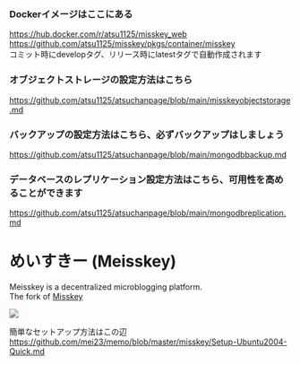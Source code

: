 ### Dockerイメージはここにある  
https://hub.docker.com/r/atsu1125/misskey_web  
https://github.com/atsu1125/misskey/pkgs/container/misskey  
コミット時にdevelopタグ、リリース時にlatestタグで自動作成されます

### オブジェクトストレージの設定方法はこちら  
https://github.com/atsu1125/atsuchanpage/blob/main/misskeyobjectstorage.md  

### バックアップの設定方法はこちら、必ずバックアップはしましょう
https://github.com/atsu1125/atsuchanpage/blob/main/mongodbbackup.md

### データベースのレプリケーション設定方法はこちら、可用性を高めることができます
https://github.com/atsu1125/atsuchanpage/blob/main/mongodbreplication.md

# めいすきー (Meisskey)

Meisskey is a decentralized microblogging platform.   
The fork of [Misskey](https://github.com/misskey-dev/misskey)

![](https://github.com/mei23/misskey/workflows/Node.js%20CI/badge.svg)

簡単なセットアップ方法はこの辺  
https://github.com/mei23/memo/blob/master/misskey/Setup-Ubuntu2004-Quick.md
